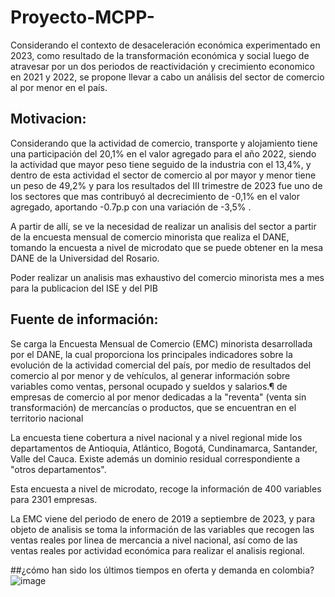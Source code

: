 # Proyecto-MCPP-
Considerando el contexto de desaceleración económica experimentado en 2023, como resultado de la transformación económica y social luego de atravesar por un dos periodos de reactividación y crecimiento economico en 2021 y 2022, se propone llevar a cabo un análisis del sector de comercio al por menor en el país.

## Motivacion:
Considerando que la actividad de comercio, transporte y alojamiento tiene una participación del 20,1% en el valor agregado para el año 2022, siendo la actividad que mayor peso tiene seguido de la industria con el 13,4%, y dentro de esta actividad el sector de comercio al por mayor y menor tiene un peso de 49,2%  y para los resultados del III trimestre de 2023 fue uno de los sectores que mas contribuyó al decrecimiento de -0,1% en el valor agregado, aportando -0.7p.p con una variación de -3,5% . 

A partir de allí, se ve la necesidad de realizar un analisis del sector a partir de la encuesta mensual de comercio minorista que realiza el DANE, tomando la encuesta a nivel de microdato que se puede obtener en la mesa DANE de la Universidad del Rosario. 

Poder realizar un analisis mas exhaustivo del comercio minorista mes a mes para la publicacion del ISE y del PIB

## Fuente de información:
Se carga la Encuesta Mensual de Comercio (EMC) minorista desarrollada por el DANE, la cual proporciona los principales indicadores sobre la evolución de la actividad comercial del país, por medio de resultados del comercio al por menor y de vehículos, al generar información sobre variables como ventas, personal ocupado y sueldos y salarios.¶ de empresas de comercio al por menor dedicadas a la "reventa" (venta sin transformación) de mercancías o productos, que se encuentran en el territorio nacional 

La encuesta tiene cobertura a nivel nacional y a nivel regional mide los departamentos de Antioquia, Atlántico, Bogotá, Cundinamarca, Santander, Valle del Cauca. Existe además un dominio residual correspondiente a "otros departamentos".

Esta encuesta a nivel de microdato, recoge la información de 400 variables para 2301 empresas. 

La EMC viene del periodo de enero de 2019 a septiembre de 2023, y para objeto de analisis se toma la información de las variables que recogen las ventas reales por linea de mercancia a nivel nacional, así como de las ventas reales por actividad económica para realizar el analisis regional.

##¿cómo han sido los últimos tiempos en oferta y demanda en colombia? ![image](https://github.com/nicoletl/Proyecto-MCPP-/assets/69484970/35a88d09-e6bc-4823-9c76-0b9efdc27c15)

